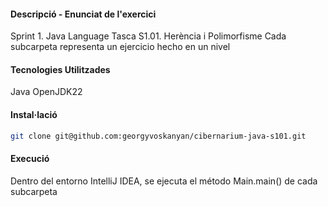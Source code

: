 #### Descripció - Enunciat de l'exercici
Sprint 1. Java Language 
Tasca S1.01. Herència i Polimorfisme
Cada subcarpeta representa un ejercicio hecho en un nivel

#### Tecnologies Utilitzades
Java OpenJDK22

#### Instal·lació
```bash
git clone git@github.com:georgyvoskanyan/cibernarium-java-s101.git
```

#### Execució
Dentro del entorno IntelliJ IDEA, se ejecuta el método Main.main() de cada subcarpeta
